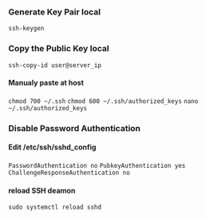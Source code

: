 ### Generate Key Pair local
`ssh-keygen`
### Copy the Public Key local
`ssh-copy-id user@server_ip`
#### Manualy paste at host
`chmod 700 ~/.ssh`
`chmod 600 ~/.ssh/authorized_keys`
`nano ~/.ssh/authorized_keys`
### Disable Password Authentication
#### Edit /etc/ssh/sshd_config
`PasswordAuthentication no`
`PubkeyAuthentication yes`
`ChallengeResponseAuthentication no`
#### reload SSH deamon
`sudo systemctl reload sshd`